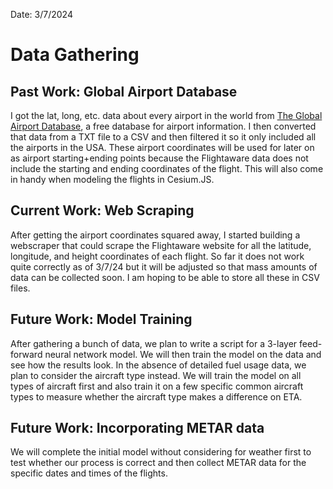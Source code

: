 Date: 3/7/2024
# Data Gathering

## Past Work: Global Airport Database

I got the lat, long, etc. data about every airport in the world from [The Global Airport Database](https://www.partow.net/miscellaneous/airportdatabase/), a free database for airport information. I then converted that data from a TXT file to a CSV and then filtered it so it only included all the airports in the USA. These airport coordinates will be used for later on as airport starting+ending points because the Flightaware data does not include the starting and ending coordinates of the flight. This will also come in handy when modeling the flights in Cesium.JS. 

## Current Work: Web Scraping

After getting the airport coordinates squared away, I started building a webscraper that could scrape the Flightaware website for all the latitude, longitude, and height coordinates of each flight. So far it does not work quite correctly as of 3/7/24 but it will be adjusted so that mass amounts of data can be collected soon. I am hoping to be able to store all these in CSV files. 

## Future Work: Model Training

After gathering a bunch of data, we plan to write a script for a 3-layer feed-forward neural network model. We will then train the model on the data and see how the results look. In the absence of detailed fuel usage data, we plan to consider the aircraft type instead. We will train the model on all types of aircraft first and also train it on a few specific common aircraft types to measure whether the aircraft type makes a difference on ETA. 

## Future Work: Incorporating METAR data

We will complete the initial model without considering for weather first to test whether our process is correct and then collect METAR data for the specific dates and times of the flights. 
